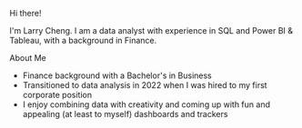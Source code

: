 Hi there!

I'm Larry Cheng. I am a data analyst with experience in SQL and Power BI & Tableau, with a background in Finance. 

About Me

- Finance background with a Bachelor's in Business
- Transitioned to data analysis in 2022 when I was hired to my first corporate position
- I enjoy combining data with creativity and coming up with fun and appealing (at least to myself) dashboards and trackers
